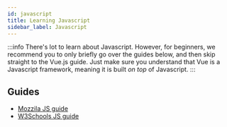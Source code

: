 ```yaml
---
id: javascript
title: Learning Javascript
sidebar_label: Javascript
---
```


:::info
There's lot to learn about Javascript. However, for beginners, we recommend you to only briefly go over the guides below, and then skip straight to the Vue.js guide. Just make sure you understand that Vue is a Javascript framework, meaning it is built *on top* of Javascript.
:::

## Guides
- [Mozzila JS guide](https://developer.mozilla.org/en-US/docs/Learn/Getting_started_with_the_web/JavaScript_basics)
- [W3Schools JS guide](https://www.w3schools.com/js/default.asp)
